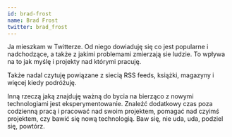 ```yaml
---
id: brad-frost
name: Brad Frost
twitter: brad_frost
---
```


Ja mieszkam w Twitterze. Od niego dowiaduję się co jest popularne i nadchodzące, a także z jakimi problemami zmierzają sie ludzie. To wpływa na to jak myślę i projekty nad którymi pracuję.

Także nadal czytuję powiązane z siecią RSS feeds, książki, magazyny i więcej kiedy podróżuję.

Inną rzeczą jaką znajduję ważną do bycia na bierząco z nowymi technologiami jest eksperymentowanie. Znaleźć dodatkowy czas poza codzienną pracą i pracować nad swoim projektem, pomagać nad czyimś projektem, czy bawić się nową technologią.
Baw się, nie uda, uda, podziel się, powtórz.